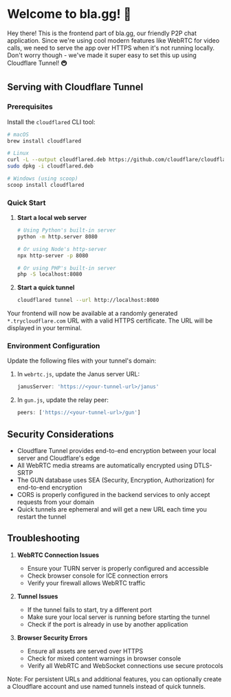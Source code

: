 # Welcome to bla.gg! 👋

Hey there! This is the frontend part of bla.gg, our friendly P2P chat application. Since we're using cool modern features like WebRTC for video calls, we need to serve the app over HTTPS when it's not running locally. Don't worry though - we've made it super easy to set this up using Cloudflare Tunnel! 🚇

## Serving with Cloudflare Tunnel

### Prerequisites

Install the `cloudflared` CLI tool:
```bash
# macOS
brew install cloudflared

# Linux
curl -L --output cloudflared.deb https://github.com/cloudflare/cloudflared/releases/latest/download/cloudflared-linux-amd64.deb
sudo dpkg -i cloudflared.deb

# Windows (using scoop)
scoop install cloudflared
```

### Quick Start

1. **Start a local web server**
   ```bash
   # Using Python's built-in server
   python -m http.server 8080

   # Or using Node's http-server
   npx http-server -p 8080

   # Or using PHP's built-in server
   php -S localhost:8080
   ```

2. **Start a quick tunnel**
   ```bash
   cloudflared tunnel --url http://localhost:8080
   ```

Your frontend will now be available at a randomly generated `*.trycloudflare.com` URL with a valid HTTPS certificate. The URL will be displayed in your terminal.

### Environment Configuration

Update the following files with your tunnel's domain:

1. In `webrtc.js`, update the Janus server URL:
   ```javascript
   janusServer: 'https://<your-tunnel-url>/janus'
   ```

2. In `gun.js`, update the relay peer:
   ```javascript
   peers: ['https://<your-tunnel-url>/gun']
   ```

## Security Considerations

- Cloudflare Tunnel provides end-to-end encryption between your local server and Cloudflare's edge
- All WebRTC media streams are automatically encrypted using DTLS-SRTP
- The GUN database uses SEA (Security, Encryption, Authorization) for end-to-end encryption
- CORS is properly configured in the backend services to only accept requests from your domain
- Quick tunnels are ephemeral and will get a new URL each time you restart the tunnel

## Troubleshooting

1. **WebRTC Connection Issues**
   - Ensure your TURN server is properly configured and accessible
   - Check browser console for ICE connection errors
   - Verify your firewall allows WebRTC traffic

2. **Tunnel Issues**
   - If the tunnel fails to start, try a different port
   - Make sure your local server is running before starting the tunnel
   - Check if the port is already in use by another application

3. **Browser Security Errors**
   - Ensure all assets are served over HTTPS
   - Check for mixed content warnings in browser console
   - Verify all WebRTC and WebSocket connections use secure protocols

Note: For persistent URLs and additional features, you can optionally create a Cloudflare account and use named tunnels instead of quick tunnels. 